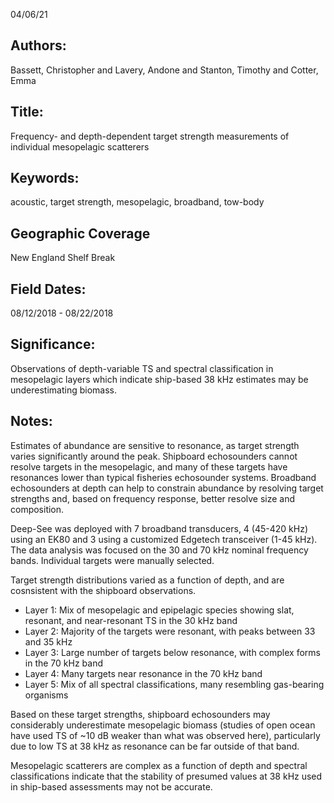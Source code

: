 04/06/21
## Authors:
Bassett, Christopher and Lavery, Andone and Stanton, Timothy and Cotter, Emma
## Title:
Frequency- and depth-dependent target strength measurements of individual mesopelagic scatterers
## Keywords:
acoustic, target strength, mesopelagic, broadband, tow-body
## Geographic Coverage
New England Shelf Break
## Field Dates:
08/12/2018 - 08/22/2018
## Significance:
Observations of depth-variable TS and spectral classification in mesopelagic layers which indicate ship-based 38 kHz estimates may be underestimating biomass.

## Notes:
Estimates of abundance are sensitive to resonance, as target strength varies significantly around the peak. Shipboard echosounders cannot resolve targets in the mesopelagic, and many of these targets have resonances lower than typical fisheries echosounder systems. Broadband echosounders at depth can help to constrain abundance by resolving target strengths and, based on frequency response, better resolve size and composition.

Deep-See was deployed with 7 broadband transducers, 4 (45-420 kHz)  using an EK80 and 3 using a customized Edgetech transceiver (1-45 kHz). The data analysis was focused on the 30 and 70 kHz nominal frequency bands. Individual targets were manually selected.

Target strength distributions varied as a function of depth, and are cosnsistent with the shipboard observations.
- Layer 1: Mix of mesopelagic and epipelagic species showing slat, resonant, and near-resonant TS in the 30 kHz band
- Layer 2: Majority of the targets were resonant, with peaks between 33 and 35 kHz
- Layer 3: Large number of targets below resonance, with complex forms in the 70 kHz band
- Layer 4: Many targets near resonance in the 70 kHz band
- Layer 5: Mix of all spectral classifications, many resembling gas-bearing organisms

Based on these target strengths, shipboard echosounders may considerably underestimate mesopelagic biomass (studies of open ocean have used TS of ~10 dB weaker than what was observed here), particularly due to low TS at 38 kHz as resonance can be far outside of that band.

Mesopelagic scatterers are complex as a function of depth and spectral classifications indicate that the stability of presumed values at 38 kHz used in ship-based assessments may not be accurate.
